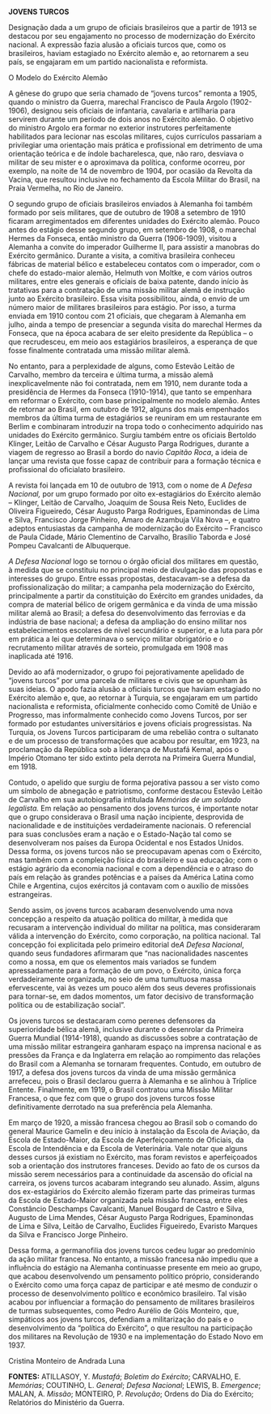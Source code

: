 **JOVENS TURCOS**

Designação dada a um grupo de oficiais brasileiros que a partir de 1913
se destacou por seu engajamento no processo de modernização do Exército
nacional. A expressão fazia alusão a oficiais turcos que, como os
brasileiros, haviam estagiado no Exército alemão e, ao retornarem a seu
país, se engajaram em um partido nacionalista e reformista.

O Modelo do Exército Alemão

A gênese do grupo que seria chamado de “jovens turcos” remonta a 1905,
quando o ministro da Guerra, marechal Francisco de Paula Argolo
(1902-1906), designou seis oficiais de infantaria, cavalaria e
artilharia para servirem durante um período de dois anos no Exército
alemão. O objetivo do ministro Argolo era formar no exterior instrutores
perfeitamente habilitados para lecionar nas escolas militares, cujos
currículos passariam a privilegiar uma orientação mais prática e
profissional em detrimento de uma orientação teórica e de índole
bacharelesca, que, não raro, desviava o militar de seu mister e o
aproximava da política, conforme ocorreu, por exemplo, na noite de 14 de
novembro de 1904, por ocasião da Revolta da Vacina, que resultou
inclusive no fechamento da Escola Militar do Brasil, na Praia Vermelha,
no Rio de Janeiro.

O segundo grupo de oficiais brasileiros enviados à Alemanha foi também
formado por seis militares, que de outubro de 1908 a setembro de 1910
ficaram arregimentados em diferentes unidades do Exército alemão. Pouco
antes do estágio desse segundo grupo, em setembro de 1908, o marechal
Hermes da Fonseca, então ministro da Guerra (1906-1909), visitou a
Alemanha a convite do imperador Guilherme II, para assistir a manobras
do Exército germânico. Durante a visita, a comitiva brasileira conheceu
fábricas de material bélico e estabeleceu contatos com o imperador, com
o chefe do estado-maior alemão, Helmuth von Moltke, e com vários outros
militares, entre eles generais e oficiais de baixa patente, dando início
às tratativas para a contratação de uma missão militar alemã de
instrução junto ao Exército brasileiro. Essa visita possibilitou, ainda,
o envio de um número maior de militares brasileiros para estágio. Por
isso, a turma enviada em 1910 contou com 21 oficiais, que chegaram à
Alemanha em julho, ainda a tempo de presenciar a segunda visita do
marechal Hermes da Fonseca, que na época acabara de ser eleito
presidente da República – o que recrudesceu, em meio aos estagiários
brasileiros, a esperança de que fosse finalmente contratada uma missão
militar alemã.

No entanto, para a perplexidade de alguns, como Estevão Leitão de
Carvalho, membro da terceira e última turma, a missão alemã
inexplicavelmente não foi contratada, nem em 1910, nem durante toda a
presidência de Hermes da Fonseca (1910-1914), que tanto se empenhara em
reformar o Exército, com base principalmente no modelo alemão. Antes de
retornar ao Brasil, em outubro de 1912, alguns dos mais empenhados
membros da última turma de estagiários se reuniram em um restaurante em
Berlim e combinaram introduzir na tropa todo o conhecimento adquirido
nas unidades do Exército germânico. Surgiu também entre os oficiais
Bertoldo Klinger, Leitão de Carvalho e César Augusto Parga Rodrigues,
durante a viagem de regresso ao Brasil a bordo do navio *Capitão Roca*,
a ideia de lançar uma revista que fosse capaz de contribuir para a
formação técnica e profissional do oficialato brasileiro.

A revista foi lançada em 10 de outubro de 1913, com o nome de *A Defesa
Nacional,* por um grupo formado por oito ex-estagiários do Exército
alemão – Klinger, Leitão de Carvalho, Joaquim de Sousa Reis Neto,
Euclides de Oliveira Figueiredo, César Augusto Parga Rodrigues,
Epaminondas de Lima e Silva, Francisco Jorge Pinheiro, Amaro de Azambuja
Vila Nova –, e quatro adeptos entusiastas da campanha de modernização do
Exército – Francisco de Paula Cidade, Mário Clementino de Carvalho,
Brasílio Taborda e José Pompeu Cavalcanti de Albuquerque.

*A Defesa Nacional* logo se tornou o órgão oficial dos militares em
questão, à medida que se constituiu no principal meio de divulgação das
propostas e interesses do grupo. Entre essas propostas, destacavam-se a
defesa da profissionalização do militar; a campanha pela modernização do
Exército, principalmente a partir da constituição do Exército em grandes
unidades, da compra de material bélico de origem germânica e da vinda de
uma missão militar alemã ao Brasil; a defesa do desenvolvimento das
ferrovias e da indústria de base nacional; a defesa da ampliação do
ensino militar nos estabelecimentos escolares de nível secundário e
superior, e a luta para pôr em prática a lei que determinava o serviço
militar obrigatório e o recrutamento militar através de sorteio,
promulgada em 1908 mas inaplicada até 1916.

Devido ao afã modernizador, o grupo foi pejorativamente apelidado de
“jovens turcos” por uma parcela de militares e civis que se opunham às
suas ideias. O apodo fazia alusão a oficiais turcos que haviam estagiado
no Exército alemão e, que, ao retornar à Turquia, se engajaram em um
partido nacionalista e reformista, oficialmente conhecido como Comitê de
União e Progresso, mas informalmente conhecido como Jovens Turcos, por
ser formado por estudantes universitários e jovens oficiais
progressistas. Na Turquia, os Jovens Turcos participaram de uma rebelião
contra o sultanato e de um processo de transformações que acabou por
resultar, em 1923, na proclamação da República sob a liderança de
Mustafá Kemal, após o Império Otomano ter sido extinto pela derrota na
Primeira Guerra Mundial, em 1918.

Contudo, o apelido que surgiu de forma pejorativa passou a ser visto
como um símbolo de abnegação e patriotismo, conforme destacou Estevão
Leitão de Carvalho em sua autobiografia intitulada *Memórias de um
soldado legalista.* Em relação ao pensamento dos jovens turcos, é
importante notar que o grupo considerava o Brasil uma nação incipiente,
desprovida de nacionalidade e de instituições verdadeiramente nacionais.
O referencial para suas conclusões eram a nação e o Estado-Nação tal
como se desenvolveram nos países da Europa Ocidental e nos Estados
Unidos. Dessa forma, os jovens turcos não se preocupavam apenas com o
Exército, mas também com a compleição física do brasileiro e sua
educação; com o estágio agrário da economia nacional e com a dependência
e o atraso do país em relação às grandes potências e a países da América
Latina como Chile e Argentina, cujos exércitos já contavam com o auxílio
de missões estrangeiras.

Sendo assim, os jovens turcos acabaram desenvolvendo uma nova concepção
a respeito da atuação política do militar, à medida que recusaram a
intervenção individual do militar na política, mas consideraram válida a
intervenção do Exército, como corporação, na política nacional. Tal
concepção foi explicitada pelo primeiro editorial de*A Defesa Nacional*,
quando seus fundadores afirmaram que “nas nacionalidades nascentes como
a nossa, em que os elementos mais variados se fundem apressadamente para
a formação de um povo, o Exército, única força verdadeiramente
organizada, no seio de uma tumultuosa massa efervescente, vai às vezes
um pouco além dos seus deveres profissionais para tornar-se, em dados
momentos, um fator decisivo de transformação política ou de
estabilização social”.

Os jovens turcos se destacaram como perenes defensores da superioridade
bélica alemã, inclusive durante o desenrolar da Primeira Guerra Mundial
(1914-1918), quando as discussões sobre a contratação de uma missão
militar estrangeira ganharam espaço na imprensa nacional e as pressões
da França e da Inglaterra em relação ao rompimento das relações do
Brasil com a Alemanha se tornaram frequentes. Contudo, em outubro de
1917, a defesa dos jovens turcos da vinda de uma missão germânica
arrefeceu, pois o Brasil declarou guerra à Alemanha e se alinhou à
Tríplice Entente. Finalmente, em 1919, o Brasil contratou uma Missão
Militar Francesa, o que fez com que o grupo dos jovens turcos fosse
definitivamente derrotado na sua preferência pela Alemanha.

Em março de 1920, a missão francesa chegou ao Brasil sob o comando do
general Maurice Gamelin e deu início à instalação da Escola de Aviação,
da Escola de Estado-Maior, da Escola de Aperfeiçoamento de Oficiais, da
Escola de Intendência e da Escola de Veterinária. Vale notar que alguns
desses cursos já existiam no Exército, mas foram revistos e
aperfeiçoados sob a orientação dos instrutores franceses. Devido ao fato
de os cursos da missão serem necessários para a continuidade da ascensão
do oficial na carreira, os jovens turcos acabaram integrando seu
alunado. Assim, alguns dos ex-estagiários do Exército alemão fizeram
parte das primeiras turmas da Escola de Estado-Maior organizada pela
missão francesa, entre eles Constâncio Deschamps Cavalcanti, Manuel
Bougard de Castro e Silva, Augusto de Lima Mendes, César Augusto Parga
Rodrigues, Epaminondas de Lima e Silva, Leitão de Carvalho, Euclides
Figueiredo, Evaristo Marques da Silva e Francisco Jorge Pinheiro.

Dessa forma, a germanofilia dos jovens turcos cedeu lugar ao predomínio
da ação militar francesa. No entanto, a missão francesa não impediu que
a influência do estágio na Alemanha continuasse presente em meio ao
grupo, que acabou desenvolvendo um pensamento político próprio,
considerando o Exército como uma força capaz de participar e até mesmo
de conduzir o processo de desenvolvimento político e econômico
brasileiro. Tal visão acabou por influenciar a formação do pensamento de
militares brasileiros de turmas subsequentes, como Pedro Aurélio de Góis
Monteiro, que, simpáticos aos jovens turcos, defendiam a militarização
do país e o desenvolvimento da “política do Exército”, o que resultou na
participação dos militares na Revolução de 1930 e na implementação do
Estado Novo em 1937.

Cristina Monteiro de Andrada Luna

**FONTES:** ATILLASOY, Y. *Mustafá*; *Boletim do Exército*; CARVALHO, E.
*Memórias*; COUTINHO, L. *General*; *Defesa Nacional*; LEWIS, B.
*Emergence*; MALAN, A. *Missão*; MONTEIRO, P. *Revolução*; Ordens do Dia
do Exército; Relatórios do Ministério da Guerra.
